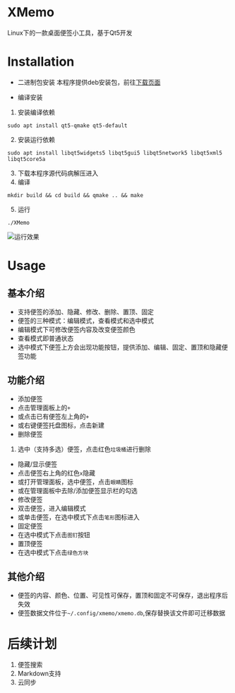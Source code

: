 # XMemo
Linux下的一款桌面便签小工具，基于Qt5开发

# Installation
- 二进制包安装
本程序提供deb安装包，前往[下载页面](https://github.com/xyz1001/XMemo/releases/)

- 编译安装
 1. 安装编译依赖
 ```
 sudo apt install qt5-qmake qt5-default
 ```
 2. 安装运行依赖
 ```
 sudo apt install libqt5widgets5 libqt5gui5 libqt5network5 libqt5xml5 libqt5core5a
 ```
 3. 下载本程序源代码病解压进入
 4. 编译
 ```
 mkdir build && cd build && qmake .. && make
 ```
 5. 运行
 ```
 ./XMemo
 ```
![运行效果](http://otz8yoa7u.bkt.clouddn.com/xmemo/135847yu44i3c1ziuouc61.png)

# Usage
## 基本介绍
- 支持便签的添加、隐藏、修改、删除、置顶、固定
- 便签的三种模式：编辑模式，查看模式和选中模式
 - 编辑模式下可修改便签内容及改变便签颜色
 - 查看模式即普通状态
 - 选中模式下便签上方会出现功能按钮，提供添加、编辑、固定、置顶和隐藏便签功能

## 功能介绍
- 添加便签
 - 点击管理面板上的`+`
 - 或点击已有便签左上角的`+`
 - 或右键便签托盘图标，点击新建
- 删除便签
 1. 选中（支持多选）便签，点击红色`垃圾桶`进行删除
- 隐藏/显示便签
 - 点击便签右上角的红色`x`隐藏
 - 或打开管理面板，选中便签，点击`眼睛`图标
 - 或在管理面板中去除/添加便签显示栏的勾选
- 修改便签
 - 双击便签，进入编辑模式
 - 或单击便签，在选中模式下点击`笔形`图标进入
- 固定便签
 - 在选中模式下点击`图钉`按钮
- 置顶便签
 - 在选中模式下点击`绿色方块`

## 其他介绍
- 便签的内容、颜色、位置、可见性可保存，置顶和固定不可保存，退出程序后失效
- 便签数据文件位于`~/.config/xmemo/xmemo.db`,保存替换该文件即可迁移数据

# 后续计划
1. 便签搜索
2. Markdown支持
3. 云同步
